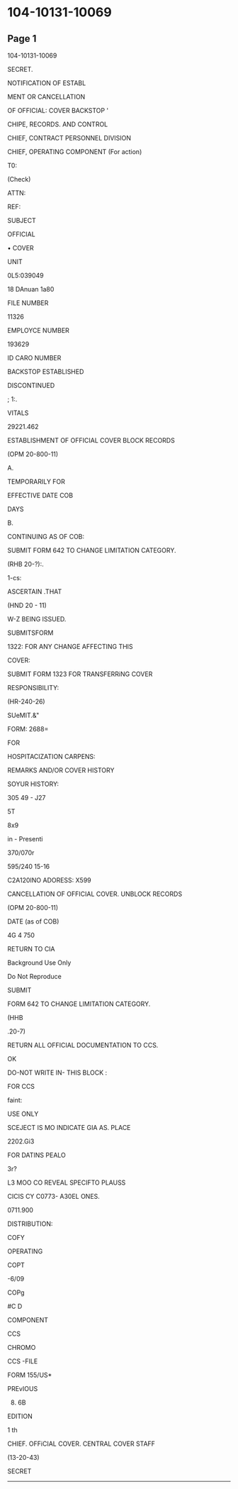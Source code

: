 # 104-10131-10069

## Page 1

104-10131-10069

SECRET.

NOTIFICATION OF ESTABL

MENT OR CANCELLATION

OF OFFICIAL: COVER BACKSTOP '

CHIPE, RECORDS. AND CONTROL

CHIEF, CONTRACT PERSONNEL DIVISION

CHIEF, OPERATING COMPONENT (For action)

T0:

(Check)

ATTN:

REF:

SUBJECT

OFFICIAL

• COVER

UNIT

0L5:039049

18 DAnuan 1a80

FILE NUMBER

11326

EMPLOYCE NUMBER

193629

ID CARO NUMBER

BACKSTOP ESTABLISHED

DISCONTINUED

; 1:.

VITALS

29221.462

ESTABLISHMENT OF OFFICIAL COVER BLOCK RECORDS

(OPM 20-800-11)

A.

TEMPORARILY FOR

EFFECTIVE DATE COB

DAYS

B.

CONTINUING AS OF COB:

SUBMIT FORM 642 TO CHANGE LIMITATION CATEGORY.

(RHB 20-?):.

1-cs:

ASCERTAIN .THAT

(HND 20 - 11)

W-Z BEING ISSUED.

SUBMITSFORM

1322: FOR ANY CHANGE AFFECTING THIS

COVER:

SUBMIT FORM 1323 FOR TRANSFERRiNG COVER

RESPONSIBILITY:

(HR-240-26)

SUeMIT.&"

FORM: 2688=

FOR

HOSPITACIZATION CARPENS:

REMARKS AND/OR COVER HISTORY

SOYUR HISTORY:

305 49 - J27

5T

8x9

in - Presenti

370/070r

595/240 15-16

C2A120INO ADORESS: X599

CANCELLATION OF OFFICIAL COVER. UNBLOCK RECORDS

(OPM 20-800-11)

DATE (as of COB)

4G 4 750

RETURN TO CIA

Background Use Only

Do Not Reproduce

SUBMIT

FORM 642 TO CHANGE LIMITATION CATEGORY.

(HHB

.20-7)

RETURN ALL OFFICIAL DOCUMENTATION TO CCS.

OK

DO-NOT WRITE IN- THIS BLOCK :

FOR CCS

faint:

USE ONLY

SCEJECT IS MO INDICATE GIA AS. PLACE

2202.Gi3

FOR DATINS PEALO

3r?

L3 MOO CO REVEAL SPECIFTO PLAUSS

CICIS CY C0773- A30EL ONES.

0711.900

DISTRIBUTION:

COFY

OPERATING

COPT

-6/09

COPg

#C D

COMPONENT

CCS

CHROMO

CCS -FILE

FORM 155/US*

PREvIOUS

8. 6B

EDITION

1 th

CHIEF. OFFiCIAL COVER. CENTRAL COVER STAFF

(13-20-43)

SECRET

---

